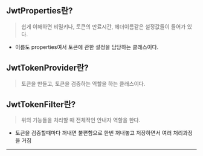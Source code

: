 ## JwtProperties란?

> 쉽게 이해하면 비밀키나, 토큰의 만료시간, 헤더이름같은 설정값들이 들어가 있다.

- 이름도 properties여서 토큰에 관한 설정을 담당하는 클래스이다.

## JwtTokenProvider란?

> 토큰을 만들고, 토큰을 검증하는 역할을 하는 클래스이다.

## JwtTokenFilter란?

> 위의 기능들을 처리할 때 전체적인 안내자 역할을 한다.

- 토큰을 검증할때마다 꺼내면 불편함으로 한번 꺼내놓고 저장하면서 여러 처리과정을 거침

---